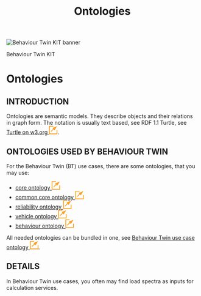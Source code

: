 ﻿---
id: ontology
title: Ontologies
description: Behaviour Twin KIT
---

<div style={{display:'block'}}>
  <div style={{display:'inline-block', verticalAlign:'top'}}>

![Behaviour Twin KIT banner](@site/static/img/kit-icons/behaviour-twin-kit-icon-mini.png)

  </div>
  <div style={{display:'inline-block', fontSize:17, color:'rgb(255,166,1)', marginLeft:7, verticalAlign:'top', paddingTop:6}}>
Behaviour Twin KIT
  </div>
</div>

# Ontologies

## INTRODUCTION

Ontologies are semantic models. They describe objects and their relations in graph form. The notation is usually text based,
see RDF 1.1 Turtle, see [Turtle on w3.org ![(external link)](../assets/external-link.svg)](https://www.w3.org/TR/turtle/).

## ONTOLOGIES USED BY BEHAVIOUR TWIN

For the Behaviour Twin (BT) use cases, there are some ontologies, that you may use:

<!-- {TODO} Remove next/ from links. -->

- [core ontology ![(external link)](../assets/external-link.svg)](https://w3id.org/catenax/next/ontology/core)
- [common core ontology ![(external link)](../assets/external-link.svg)](https://w3id.org/catenax/next/ontology/common)
- [reliability ontology ![(external link)](../assets/external-link.svg)](https://w3id.org/catenax/next/ontology/reliability)
- [vehicle ontology ![(external link)](../assets/external-link.svg)](https://w3id.org/catenax/next/ontology/vehicle)
- [behaviour ontology ![(external link)](../assets/external-link.svg)](https://w3id.org/catenax/next/ontology/behaviour)

<!-- {TODO} Remove bundled ontologie as it is no longer suppoerted. -->

All needed ontologies can be bundled in one, see [Behaviour Twin use case ontology ![(external link)](../assets/external-link.svg)](https://w3id.org/catenax/usecase/behaviour_twin).

<!-- {TODO} Add links to KA-standard and KA-KIT -->

## DETAILS

In Behaviour Twin use cases, you often may find load spectra as inputs for calculation services.

<!-- {TODO} Add short definition of load specta. -->

<!-- {TODO} Add ontology example for load spectrum. -->
